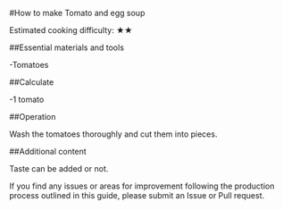 #How to make Tomato and egg soup

Estimated cooking difficulty: ★★

##Essential materials and tools

-Tomatoes

##Calculate

-1 tomato

##Operation

Wash the tomatoes thoroughly and cut them into pieces.

##Additional content

Taste can be added or not.

If you find any issues or areas for improvement following the production process outlined in this guide, please submit an Issue or Pull request.